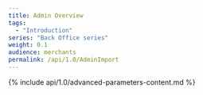 ```yaml
---
title: Admin Overview
tags:
  - "Introduction"
series: "Back Office series"
weight: 0.1
audience: merchants
permalink: /api/1.0/AdminImport
---
```

{% include api/1.0/advanced-parameters-content.md %}

